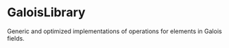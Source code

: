 GaloisLibrary
=============

Generic and optimized implementations of operations for elements in Galois fields.
